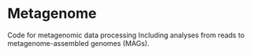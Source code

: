 # Metagenome
Code for metagenomic data processing
Including analyses from reads to metagenome-assembled genomes (MAGs).

